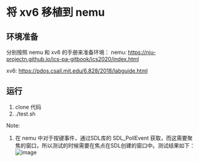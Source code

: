 # 将 xv6 移植到 nemu

## 环境准备
分别按照 nemu 和 xv6 的手册来准备环境：
nemu: https://nju-projectn.github.io/ics-pa-gitbook/ics2020/index.html

xv6: https://pdos.csail.mit.edu/6.828/2018/labguide.html

## 运行
1. clone 代码
2. ./test.sh

Note: 

1. 在 nemu 中对于按键事件，通过SDL库的 SDL_PollEvent 获取，而这需要聚焦的窗口，所以测试的时候需要在焦点在SDL创建的窗口中。测试结果如下：
![image](https://user-images.githubusercontent.com/65274647/234832580-6963d2e6-bf6b-4363-8fe8-c1c5ca912679.png)
